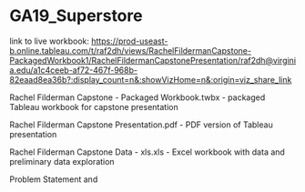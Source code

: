 # GA19_Superstore

link to live workbook: https://prod-useast-b.online.tableau.com/t/raf2dh/views/RachelFildermanCapstone-PackagedWorkbook1/RachelFildermanCapstonePresentation/raf2dh@virginia.edu/a1c4ceeb-af72-467f-968b-82eaad8ea36b?:display_count=n&:showVizHome=n&:origin=viz_share_link

Rachel Filderman Capstone - Packaged Workbook.twbx - packaged Tableau workbook for capstone presentation

Rachel Filderman Capstone Presentation.pdf - PDF version of Tableau presentation 

Rachel Filderman Capstone Data - xls.xls - Excel workbook with data and preliminary data exploration

Problem Statement and 
